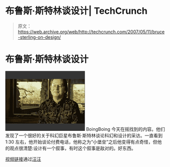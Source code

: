 # 布鲁斯·斯特林谈设计| TechCrunch

> 原文：<https://web.archive.org/web/http://techcrunch.com/2007/05/11/bruce-sterling-on-design/>

# 布鲁斯·斯特林谈设计

![bruce.gif](img/23853da30f66e9afabe94c2250aaf033.png) BoingBoing 今天在摇找到的内容。他们发现了一个很好的关于科幻巨星布鲁斯·斯特林谈论科幻和设计的采访。一直看到 1:30 左右，他开始谈论付费电话，他称之为“小堡垒”之后他变得有点奇怪，但他的观点很清楚:设计有一个叙事，有时这个叙事是敌对的。好东西。

[视频链接](https://web.archive.org/web/20130824010550/http://www.technologyreview.com/player/video/video_compact_leader.aspx?bcpid=79489195&bclid=60818931&bctid=881376740)通过[汪汪](https://web.archive.org/web/20130824010550/http://www.boingboing.net/2007/05/11/bruce_sterling_video.html)